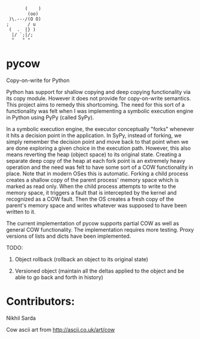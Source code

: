   
           (    )
            (oo)
     )\.---/(O O)
    ;       / u
     (  .  |} )
      |/ `;|/;
      "   " "


# pycow


Copy-on-write for Python

Python has support for shallow copying and deep copying 
functionality via its copy module. However it does not 
provide for copy-on-write semantics. This project aims to
remedy this shortcoming. The need for this sort of a 
functionality was felt when I was implementing a symbolic 
execution engine in Python using PyPy (called SyPy). 

In a symbolic execution engine, the executor conceptually 
"forks" whenever it hits a decision point in the application. 
In SyPy, instead of forking, we simply remember the decision 
point and move back to that point when we are done exploring 
a given choice in the execution path. However, this also 
means reverting the heap (object space) to its original state. 
Creating a separate deep copy of the heap at each fork point 
is an extremely heavy operation and the need was felt to have 
some sort of a COW functionality in place. Note that in modern 
OSes this is automatic. Forking a child process creates a 
shallow copy of the parent process' memory space which is 
marked as read only. When the child process attempts to write 
to the memory space, it triggers a fault that is intercepted 
by the kernel and recognized as a COW fault. Then the OS 
creates  a fresh copy of the parent's memory space and writes 
whatever was supposed to have been written to it.

The current implementation of pycow supports partial COW as well 
as general COW functionality. The implementation requires more 
testing. Proxy versions of lists and dicts have been implemented.

TODO:

1) Object rollback (rollback an object to its original state)

2) Versioned object (maintain all the deltas applied to the object 
and be able to go back and forth in history)


# Contributors:

Nikhil Sarda


Cow ascii art from http://ascii.co.uk/art/cow

